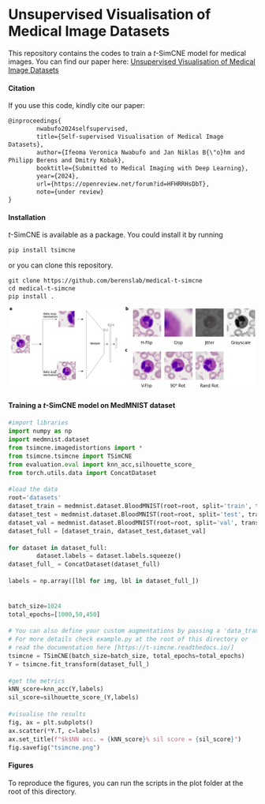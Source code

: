# Unsupervised Visualisation of Medical Image Datasets

This repository contains the codes to train a $t$-SimCNE model for medical images. You can find our paper here: [Unsupervised Visualisation of Medical Image Datasets
](https://openreview.net/pdf?id=HFHRRHsDbT)

#### Citation
If you use this code, kindly cite our paper:

```
@inproceedings{
        nwabufo2024selfsupervised,
        title={Self-supervised Visualisation of Medical Image Datasets},
        author={Ifeoma Veronica Nwabufo and Jan Niklas B{\"o}hm and Philipp Berens and Dmitry Kobak},
        booktitle={Submitted to Medical Imaging with Deep Learning},
        year={2024},
        url={https://openreview.net/forum?id=HFHRRHsDbT},
        note={under review}
}
```

#### Installation
$t$-SimCNE is available as a package. You could install it by running 
```python
pip install tsimcne
``` 
or you can clone this repository.
```
git clone https://github.com/berenslab/medical-t-simcne
cd medical-t-simcne
pip install .
```

![Architecture](figures/arch-augmentation.png "Architecture")


#### Training a $t$-SimCNE model on MedMNIST dataset
```python
#import libraries
import numpy as np
import medmnist.dataset
from tsimcne.imagedistortions import *
from tsimcne.tsimcne import TSimCNE
from evaluation.eval import knn_acc,silhouette_score_
from torch.utils.data import ConcatDataset

#load the data
root='datasets'
dataset_train = medmnist.dataset.BloodMNIST(root=root, split='train', transform=None,target_transform=None, download=True)
dataset_test = medmnist.dataset.BloodMNIST(root=root, split='test', transform=None, target_transform=None, download=True)
dataset_val = medmnist.dataset.BloodMNIST(root=root, split='val', transform=None, target_transform=None, download=True)
dataset_full = [dataset_train, dataset_test,dataset_val]

for dataset in dataset_full:
        dataset.labels = dataset.labels.squeeze()
dataset_full_ = ConcatDataset(dataset_full)

labels = np.array([lbl for img, lbl in dataset_full_])


batch_size=1024
total_epochs=[1000,50,450]

# You can also define your custom augmentations by passing a 'data_transform' parameter.
# For more details check example.py at the root of this directory or 
# read the documentation here [https://t-simcne.readthedocs.io/]  
tsimcne = TSimCNE(batch_size=batch_size, total_epochs=total_epochs) 
Y = tsimcne.fit_transform(dataset_full_)

#get the metrics
kNN_score=knn_acc(Y,labels)
sil_score=silhouette_score_(Y,labels)

#visualise the results
fig, ax = plt.subplots()
ax.scatter(*Y.T, c=labels)
ax.set_title(f"$k$NN acc. = {kNN_score}% sil score = {sil_score}")
fig.savefig("tsimcne.png")

```

#### Figures
To reproduce the figures, you can run the scripts in the plot folder at the root of this directory.